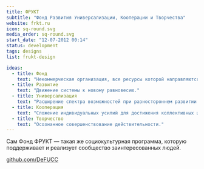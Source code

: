 ```yaml
---
title: ФРУКТ
subtitle: "Фонд Развития Универсализации, Кооперации и Творчества"
website: frkt.ru
icon: sq-round.svg
media_order: sq-round.svg
start_date: "12-07-2012 00:14"
status: development
tags: designs
list: frukt-design

ideas:
  - title: Фонд
    text: "Некоммерческая организация, все ресурсы которой направляются на реализацию её миссии."
  - title: Развитие
    text: "Движение системы к новому равновесию."
  - title: Универсализация
    text: "Расширение спектра возможностей при разностороннем развитии способностей"
  - title: Кооперация
    text: "Сложение индивидуальных усилий для достижения коллективных целей."
  - title: Творчество
    text: "Осознанное совершенствование действительности."
---
```


Сам Фонд ФРУКТ — такая же социокультурная программа, которую поддерживает и реализует сообщество заинтересованных людей.

[github.com/DeFUCC](https://github.com/DeFUCC)
